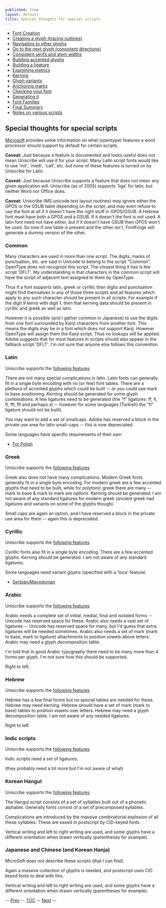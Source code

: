```yaml
---
published: true
layout: default
title: Special thoughts for special scripts
---
```



-   [Font Creation](editexample.html#FontCreate)
-   [Creating a glyph (tracing outlines)](editexample.html#CharCreate)
-   [Navigating to other glyphs](editexample2.html#Navigating)
-   [On to the next glyph (consistent
    directions)](editexample2.html#Creating-o)
-   [Consistent serifs and stem
    widths](editexample3.html#consistent-stems)
-   [Building accented glyphs](editexample4.html#accents)
-   [Building a ligature](editexample4.html#ligature)
-   [Examining metrics](editexample5.html#metrics)
-   [Kerning](editexample5.html#Kerning)
-   [Glyph variants](editexample6.html#Variants)
-   [Anchoring marks](editexample6.html#Marks)
-   [Checking your font](editexample7.html#checking)
-   [Generating it](editexample7.html#generating)
-   [Font Families](editexample7.html#Families)
-   [Final Summary](editexample7.html#summary)
-   [Notes on various scripts](#Special)

Special thoughts for special scripts
------------------------------------

[Microsoft](http://www.microsoft.com/typography/specs/default.htm)
provides some information on what (opentype) features a word processor
should support by default for certain scripts.

**Caveat:** Just because a feature is documented and looks useful does
not mean Uniscribe will use it for your script. Many Latin script fonts
would like to use 'init', 'medi', 'calt', etc. but none of these
features is turned on by Uniscribe for Latin.

**Caveat:** Just because Uniscribe supports a feature that does not mean
any given application will. Uniscribe (as of 2005) supports 'liga' for
latin, but neither Word nor Office does.

**Caveat:** Uniscribe (MS unicode text layout routines) may ignore
either the GPOS or the GSUB table depending on the script, and may even
refuse to use the font at all if it doesn't have the right stuff in
GPOS/GSUB. A Hebrew font must have both a GPOS and a GSUB. If it doesn't
the font is not used. A latin font need not have either, but if it
doesn't have GSUB then GPOS won't be used. So now if one table is
present and the other isn't, FontForge will generate a dummy version of
the other.

### Common

Many characters are used in more than one script. The digits, marks of
punctuation, etc. are said in Unicode to belong to the script "Common".
OpenType does not recognize this script. The closest thing it has is the
script 'DFLT'. My understanding is that characters in the common script
will have the script of adjacent text assigned to them by OpenType.

Thus if a font supports latin, greek or cyrillic then digits and
punctuation might find themselves in any of those three scripts and all
features which apply to any such character should be present in all
scripts. For example if the digit 9 kerns with digit 1, then that
kerning data should be present in cyrillic and greek as well as latin.

However it is possible (and I gather common in Japanese) to use the
digits from one font surrounded by Kanji characters from another font.
This means the digits may be in a font which does not support Kanji.
However OpenType will assign them the Kanji script. Thus no lookups will
be applied. Adobe suggests that for most features in scripts should also
appear in the fallback script 'DFLT'. I'm not sure that anyone else
follows this convention.

### Latin

Uniscribe supports the [following
features](http://www.microsoft.com/typography/OpenType%20Dev/standard/shaping.mspx)

There are not many special complications in latin. Latin fonts can
generally fit in a single byte encoding with no (or few) font tables.
There are a plethora of accented glyphs which could be built -- or you
could use mark to base positioning. Kerning should be generated for some
glyph combinations. A few ligatures need to be generated (the "f"
ligatures: ff, fi, fl, ffi, ffl and perhaps st -- however for some
languages (Turkish) the "fi" ligature should not be built).

You may want to add a set of smallcaps. Adobe has reserved a block in
the private use area for latin small-caps -- this is now depreciated.

Some languages have specific requirements of their own

-   [For
    Polish](http://studweb.euv-frankfurt-o.de/twardoch/f/en/typo/ogonek/kreska.html)

### Greek

Uniscribe supports the [following
features](http://www.microsoft.com/typography/OpenType%20Dev/standard/shaping.mspx)

Greek also does not have many complications. Modern Greek fonts
generally fit in a single byte encoding. For modern greek are a few
accented glyphs that need to be built, while for polytonic greek there
are many -- mark to base & mark to mark are options. Kerning should be
generated. I am not aware of any standard ligatures for modern greek
(ancient greek had ligatures and variants on some of the glyphs though).

Small caps are again an option, and I have reserved a block in the
private use area for them -- again this is depreciated.

### Cyrillic

Uniscribe supports the [following
features](http://www.microsoft.com/typography/OpenType%20Dev/standard/shaping.mspx)

Cyrillic fonts also fit in a single byte encoding. There are a few
accented glyphs. Kerning should be generated. I am not aware of any
standard ligatures.

Some languages need variant glyphs (specified with a 'loca' feature)

-   [Serbian/Macedonian](http://jankojs.tripod.com/SerbianCyr.htm)

### Arabic

Uniscribe supports the [following
features](http://www.microsoft.com/typography/OpenType%20Dev/arabic/shaping.mspx)

Arabic needs a complete set of initial, medial, final and isolated forms
-- Unicode has reserved space for these. Arabic also needs a vast set of
ligatures -- Unicode has reserved space for many, but I'd guess that
extra ligatures will be needed sometimes. Arabic also needs a set of
mark (mark to base, mark to ligature) attachments to position vowels
above letters. Arabic may need a glyph decomposition table.

I'm told that in good Arabic typography there need to be many more than
4 forms per glyph. I'm not sure how this should be supported.

Right to left.

### Hebrew

Uniscribe supports the [following
features](http://www.microsoft.com/typography/OpenType%20Dev/hebrew/shaping.mspx)

Hebrew has a few final forms but no special tables are needed for these.
Hebrew may need kerning. Hebrew should have a set of mark (mark to base)
tables to position vowels over letters. Hebrew may need a glyph
decomposition table. I am not aware of any needed ligatures.

Right to left

### Indic scripts

Uniscribe supports the [following
features](http://www.microsoft.com/typography/otfntdev/indicot/shaping.aspx)

Indic scripts need a set of ligatures.

(they probably need a lot more but I'm not aware of what)

### Korean Hangul

Uniscribe supports the [following
features](http://www.microsoft.com/typography/OpenType%20Dev/hangul/shaping.mspx)

The Hangul script consists of a set of syllables built out of a phonetic
alphabet. Generally fonts consist of a set of precomposed syllables.

Complications are introduced by the massive combinatorial explosion of
all these syllables. These are eased in postscript by CID-keyed fonts.

Vertical writing and left to right writing are used, and some glyphs
have a different orientation when drawn vertically (parentheses for
example).

### Japanese and Chinese (and Korean Hanja)

MicroSoft does not describe these scripts (that I can find).

Again a massive collection of glyphs is needed, and postscript uses CID
keyed fonts to deal with this.

Vertical writing and left to right writing are used, and some glyphs
have a different orientation when drawn vertically (parentheses for
example).

-- [Prev](editexample7.html) -- [TOC](/en-US/tutorials/overview/) --
[Next](fontview.html) --
